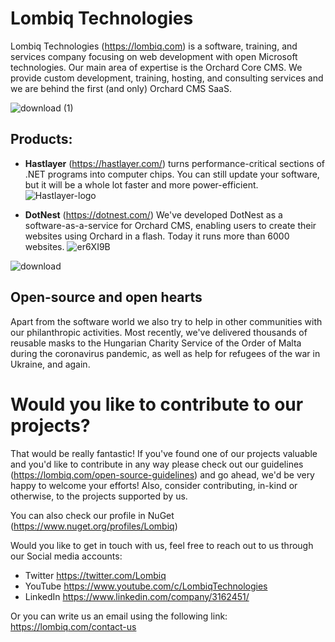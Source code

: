 # Lombiq Technologies 


Lombiq Technologies (https://lombiq.com) is a software, training, and services company focusing on web development with open Microsoft technologies. 
Our main area of expertise is the Orchard Core CMS. We provide custom development, training, hosting, and consulting services and we are behind the first (and only) Orchard CMS SaaS.

![download (1)](https://user-images.githubusercontent.com/68704777/171684082-ec3d1df0-afe2-4c85-8c4e-f52b4e4e7308.png)

## Products:

* **Hastlayer** (https://hastlayer.com/) turns performance-critical sections of .NET programs into computer chips. You can still update your software, but it will be a whole lot faster and more power-efficient.
![Hastlayer-logo](https://user-images.githubusercontent.com/68704777/171685373-7a64e9bf-b0fc-431d-a8d1-9027e0989b15.png)

* **DotNest** (https://dotnest.com/) We've developed DotNest as a software-as-a-service for Orchard CMS, enabling users to create their websites using Orchard in a flash. Today it runs more than 6000 websites.
![er6XI9B](https://user-images.githubusercontent.com/68704777/171690190-225d15a4-412d-40f4-b97f-63e192b4e596.png)


![download](https://user-images.githubusercontent.com/68704777/171688130-568f6a9a-74e1-41e3-b687-2a7365bb5525.png)

## Open-source and open hearts
Apart from the software world we also try to help in other communities with our philanthropic activities. Most recently, we've delivered thousands of reusable masks to the Hungarian Charity Service of the Order of Malta during the coronavirus pandemic, as well as help for refugees of the war in Ukraine, and again.

# Would you like to contribute to our projects?

That would be really fantastic! If you've found one of our projects valuable and you'd like to contribute in any way please check out our guidelines (https://lombiq.com/open-source-guidelines) and go ahead, we'd be very happy to welcome your efforts! Also, consider contributing, in-kind or otherwise, to the projects supported by us.

You can also check our profile in NuGet (https://www.nuget.org/profiles/Lombiq)

Would you like to get in touch with us, feel free to reach out to us through our Social media accounts:
* Twitter https://twitter.com/Lombiq
* YouTube https://www.youtube.com/c/LombiqTechnologies
* LinkedIn https://www.linkedin.com/company/3162451/ 

Or you can write us an email using the following link: https://lombiq.com/contact-us
